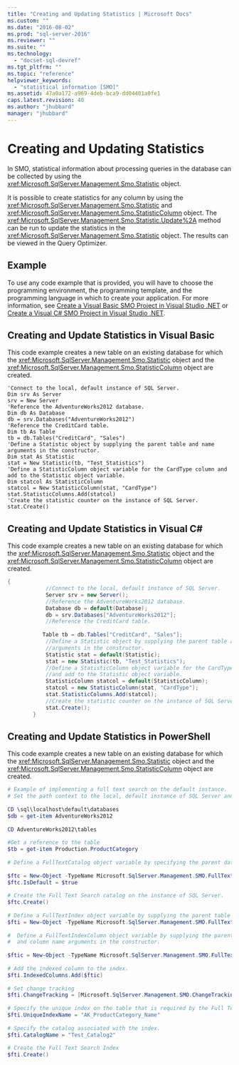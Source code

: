 ```yaml
---
title: "Creating and Updating Statistics | Microsoft Docs"
ms.custom: ""
ms.date: "2016-08-02"
ms.prod: "sql-server-2016"
ms.reviewer: ""
ms.suite: ""
ms.technology: 
  - "docset-sql-devref"
ms.tgt_pltfrm: ""
ms.topic: "reference"
helpviewer_keywords: 
  - "statistical information [SMO]"
ms.assetid: 47a0a172-a969-4deb-bca9-dd04401a0fe1
caps.latest.revision: 40
ms.author: "jhubbard"
manager: "jhubbard"
---
```

# Creating and Updating Statistics
  In SMO, statistical information about processing queries in the database can be collected by using the <xref:Microsoft.SqlServer.Management.Smo.Statistic> object.  
  
 It is possible to create statistics for any column by using the <xref:Microsoft.SqlServer.Management.Smo.Statistic> and <xref:Microsoft.SqlServer.Management.Smo.StatisticColumn> object. The <xref:Microsoft.SqlServer.Management.Smo.Statistic.Update%2A> method can be run to update the statistics in the <xref:Microsoft.SqlServer.Management.Smo.Statistic> object. The results can be viewed in the Query Optimizer.  
  
## Example  
 To use any code example that is provided, you will have to choose the programming environment, the programming template, and the programming language in which to create your application. For more information, see [Create a Visual Basic SMO Project in Visual Studio .NET](../Topic/Create%20a%20Visual%20Basic%20SMO%20Project%20in%20Visual%20Studio%20.NET.md) or [Create a Visual C&#35; SMO Project in Visual Studio .NET](../Topic/Create%20a%20Visual%20C%23%20SMO%20Project%20in%20Visual%20Studio%20.NET.md).  
  
## Creating and Update Statistics in Visual Basic  
 This code example creates a new table on an existing database for which the <xref:Microsoft.SqlServer.Management.Smo.Statistic> object and the <xref:Microsoft.SqlServer.Management.Smo.StatisticColumn> object are created.  
  
```VBNET
'Connect to the local, default instance of SQL Server.
Dim srv As Server
srv = New Server
'Reference the AdventureWorks2012 database.
Dim db As Database
db = srv.Databases("AdventureWorks2012")
'Reference the CreditCard table.
Dim tb As Table
tb = db.Tables("CreditCard", "Sales")
'Define a Statistic object by supplying the parent table and name arguments in the constructor.
Dim stat As Statistic
stat = New Statistic(tb, "Test_Statistics")
'Define a StatisticColumn object variable for the CardType column and add to the Statistic object variable.
Dim statcol As StatisticColumn
statcol = New StatisticColumn(stat, "CardType")
stat.StatisticColumns.Add(statcol)
'Create the statistic counter on the instance of SQL Server.
stat.Create()
``` 
  
## Creating and Update Statistics in Visual C#  
 This code example creates a new table on an existing database for which the <xref:Microsoft.SqlServer.Management.Smo.Statistic> object and the <xref:Microsoft.SqlServer.Management.Smo.StatisticColumn> object are created.  
  
```c#  
{  
            //Connect to the local, default instance of SQL Server.  
            Server srv = new Server();  
            //Reference the AdventureWorks2012 database.   
            Database db = default(Database);  
            db = srv.Databases["AdventureWorks2012"];  
            //Reference the CreditCard table.   
  
           Table tb = db.Tables["CreditCard", "Sales"];  
            //Define a Statistic object by supplying the parent table and name   
            //arguments in the constructor.   
            Statistic stat = default(Statistic);  
            stat = new Statistic(tb, "Test_Statistics");  
            //Define a StatisticColumn object variable for the CardType column   
            //and add to the Statistic object variable.   
            StatisticColumn statcol = default(StatisticColumn);  
            statcol = new StatisticColumn(stat, "CardType");  
            stat.StatisticColumns.Add(statcol);  
            //Create the statistic counter on the instance of SQL Server.   
            stat.Create();  
        }  
```  
  
## Creating and Update Statistics in PowerShell  
 This code example creates a new table on an existing database for which the <xref:Microsoft.SqlServer.Management.Smo.Statistic> object and the <xref:Microsoft.SqlServer.Management.Smo.StatisticColumn> object are created.  
  
```powershell  
# Example of implementing a full text search on the default instance.  
# Set the path context to the local, default instance of SQL Server and database tables  
  
CD \sql\localhost\default\databases  
$db = get-item AdventureWorks2012  
  
CD AdventureWorks2012\tables  
  
#Get a reference to the table  
$tb = get-item Production.ProductCategory  
  
# Define a FullTextCatalog object variable by specifying the parent database and name arguments in the constructor.  
  
$ftc = New-Object -TypeName Microsoft.SqlServer.Management.SMO.FullTextCatalog -argumentlist $db, "Test_Catalog2"  
$ftc.IsDefault = $true  
  
# Create the Full Text Search catalog on the instance of SQL Server.  
$ftc.Create()  
  
# Define a FullTextIndex object variable by supplying the parent table argument in the constructor.  
$fti = New-Object -TypeName Microsoft.SqlServer.Management.SMO.FullTextIndex -argumentlist $tb  
  
#  Define a FullTextIndexColumn object variable by supplying the parent index   
#  and column name arguments in the constructor.  
  
$ftic = New-Object -TypeName Microsoft.SqlServer.Management.SMO.FullTextIndexColumn -argumentlist $fti, "Name"  
  
# Add the indexed column to the index.  
$fti.IndexedColumns.Add($ftic)  
  
# Set change tracking  
$fti.ChangeTracking = [Microsoft.SqlServer.Management.SMO.ChangeTracking]::Automatic  
  
# Specify the unique index on the table that is required by the Full Text Search index.  
$fti.UniqueIndexName = "AK_ProductCategory_Name"  
  
# Specify the catalog associated with the index.  
$fti.CatalogName = "Test_Catalog2"  
  
# Create the Full Text Search Index  
$fti.Create()  
```  
  
  
